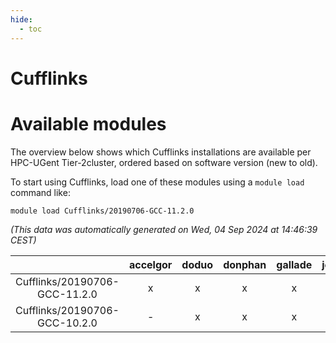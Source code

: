 ```yaml
---
hide:
  - toc
---
```


Cufflinks
=========

# Available modules


The overview below shows which Cufflinks installations are available per HPC-UGent Tier-2cluster, ordered based on software version (new to old).

To start using Cufflinks, load one of these modules using a `module load` command like:

```shell
module load Cufflinks/20190706-GCC-11.2.0
```

*(This data was automatically generated on Wed, 04 Sep 2024 at 14:46:39 CEST)*  

| |accelgor|doduo|donphan|gallade|joltik|shinx|skitty|
| :---: | :---: | :---: | :---: | :---: | :---: | :---: | :---: |
|Cufflinks/20190706-GCC-11.2.0|x|x|x|x|x|-|x|
|Cufflinks/20190706-GCC-10.2.0|-|x|x|x|x|-|x|
